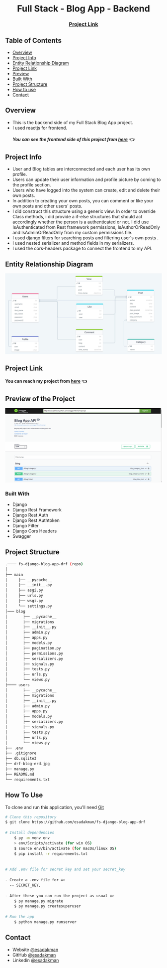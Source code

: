 <h1 align="center">Full Stack - Blog App - Backend</h1>

<div align="center">
  <h3>
    <a href="https://desad.pythonanywhere.com/">
      Project Link
    </a>
  </h3>
</div>

<!-- TABLE OF CONTENTS -->

## Table of Contents

- [Overview](#overview)
- [Project Info](#projectinfo)
- [Entity Relationship Diagram](#entity-relationship-diagram)
- [Project Link](#project-link)
- [Preview](#preview-of-the-project)
- [Built With](#built-with)
- [Project Structure](#project-structure)
- [How to use](#how-to-use)
- [Contact](#contact)

## Overview

- This is the backend side of my Full Stack Blog App project.
- I used reactjs for frontend.
  ##### You can see the frontend side of this project from [here](https://github.com/esadakman/fs-reactjs-blog-app) 👈

## Project Info

<ul>
    <li>User and Blog tables are interconnected and each user has its own profile.</li>
    <li>Users can update their user information and profile picture by coming to the profile section.</li>
    <li>Users who have logged into the system can create, edit and delete their own posts.</li>
    <li>In addition to creating your own posts, you can comment or like your own posts and other users' posts.</li> 
    <li>I did construct this structure using a generic view. In order to override Class methods, i did provide a if-else structures that should act accordingly whether the person is a authenticated or not. I did use IsAuthenticated from Rest framework permissions, IsAuthorOrReadOnly and IsAdminOrReadOnly from my custom permissions file.</li>
    <li>I used django filters for searching posts and filtering user's own posts .</li>
    <li>I used nested serializer and method fields in my serializers.</li>
    <li>I used the cors-headers package to connect the frontend to my API.</li>
</ul> 

<!-- ERD -->

## Entity Relationship Diagram

<img src="./drf-blog-erd.jpg" alt="erd" />

 <!-- OVERVIEW -->

## Project Link

#### You can reach my project from [here](https://desad.pythonanywhere.com/) 👈

## Preview of the Project

<img src="./blog-api-gif.gif" alt="erd" />

### Built With

<!-- This section should list any major frameworks that you built your project using. Here are a few examples.-->

- Django
- Django Rest Framework
- Django Rest Auth
- Django Rest Authtoken
- Django Filter
- Django Cors Headers
- Swagger

## Project Structure

```bash
.──── fs-django-blog-app-drf (repo)
│
├── main
│     ├── __pycache__
│     ├── __init__.py
│     ├── asgi.py
│     ├── urls.py
│     ├── wsgi.py
│     └── settings.py
│─── blog
│       ├── __pycache__
│       ├── migrations
│       ├── __init__.py
│       ├── admin.py
│       ├── apps.py
│       ├── models.py
│       ├── pagination.py
│       ├── permissions.py
│       ├── serializers.py
│       ├── signals.py
│       ├── tests.py
│       ├── urls.py
│       └── views.py
├──── users
│       ├── __pycache__
│       ├── migrations
│       ├── __init__.py
│       ├── admin.py
│       ├── apps.py
│       ├── models.py
│       ├── serializers.py
│       ├── signals.py
│       ├── tests.py
│       ├── urls.py
│       └── views.py
├── .env
├── .gitignore
├── db.sqlite3
├── drf-blog-erd.jpg
├── manage.py 
├── README.md 
└── requirements.txt

```

## How To Use

To clone and run this application, you'll need [Git](https://git-scm.com)

```bash
# Clone this repository
$ git clone https://github.com/esadakman/fs-django-blog-app-drf

# Install dependencies
    $ py -m venv env
    > env/Scripts/activate (for win OS)
    $ source env/bin/activate (for macOs/linux OS)
    $ pip install -r requirements.txt


# Add .env file for secret key and set your secret_key

- Create a .env file for =>
  -- SECRET_KEY,

- After these you can run the project as usual =>
    $ py manage.py migrate
    $ py manage.py createsuperuser

# Run the app
    $ python manage.py runserver
```

## Contact

- Website [@esadakman](https://esadakman.github.io/)
- GitHub [@esadakman](https://github.com/esadakman)
- Linkedin [@esadakman](https://www.linkedin.com/in/esadakman/)





